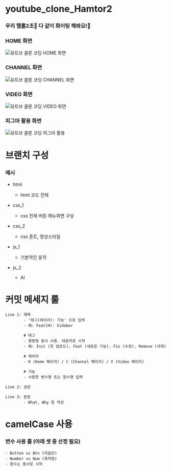 # youtube_clone_Hamtor2

### 우리 햄톨2조🐹 다 같이 화이팅 해봐요!🌟
### HOME 화면
![유트브 클론 코딩 HOME 화면](https://github.com/dlwnsgur9242/youtube_clone_Hamtor2/assets/90494150/ee6c4db6-98e8-42ff-b4d2-65c3582964a8)

### CHANNEL 화면
![유트브 클론 코딩 CHANNEL 화면](https://github.com/dlwnsgur9242/youtube_clone_Hamtor2/assets/90494150/83d2a174-83b5-4bde-8465-a8f7f9a17255)

### VIDEO 화면
![유트브 클론 코딩 VIDEO 화면](https://github.com/dlwnsgur9242/youtube_clone_Hamtor2/assets/90494150/e237fcfb-00b8-4334-81ef-b40815b126fb)

### 피그마 활용 화면
![유트브 클론 코딩 피그마 활용](https://github.com/dlwnsgur9242/youtube_clone_Hamtor2/assets/90494150/fb7b79c1-c3b5-4fcf-b8bc-797c32563b67)


# 브랜치 구성 
### 예시
- html
   - html 코드 전체

- css_1
   - css 전체 버튼 메뉴화면 구성

- css_2
   - css 폰트, 영상스타일

- js_1
   - 기본적인 동작

- js_2
   - AI 

# 커밋 메세지 룰
    Line 1: 제목
            - '태그(레이어): 기능' 으로 입력
            - 예: Feat(H): Sidebar

            # 태그
            - 명령형 동사 사용. 대문자로 시작
            - 예: Init (첫 업로드), Feat (새로운 기능), Fix (수정), Remove (삭제)

            # 레이어
            - H (Home 페이지) / C (Channel 페이지) / V (Video 페이지)

            # 기능
            - 사용한 변수명 또는 함수명 입력

    Line 2: 공란

    Line 3: 본문
            - What, Why 등 작성

# camelCase 사용

### 변수 사용 룰 (아래 셋 중 선정 필요)
    - Button vs Btn (자음만)
    - Number vs Num (축약형)
    - 함수는 동사로 시작
